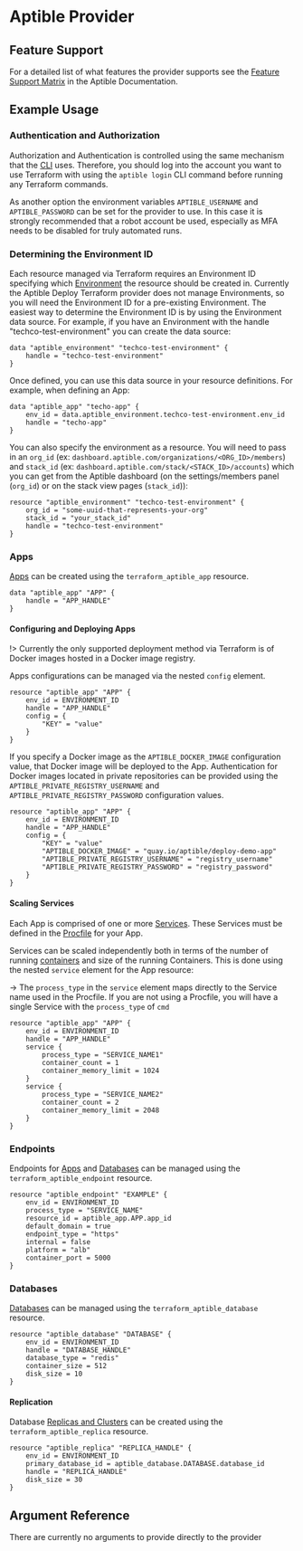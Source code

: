 # Aptible Provider

## Feature Support

For a detailed list of what features the provider supports see the
[Feature Support Matrix](https://deploy-docs.aptible.com/docs/managing-aptible-resources#feature-support-matrix)
in the Aptible Documentation.

## Example Usage

### Authentication and Authorization

Authorization and Authentication is controlled using the same mechanism
that the [CLI](https://www.aptible.com/docs/reference/aptible-cli/overview) uses.
Therefore, you should log into the account you want to use Terraform with using
the `aptible login` CLI command before running any Terraform commands.

As another option the environment variables `APTIBLE_USERNAME` and
`APTIBLE_PASSWORD` can be set for the provider to use. In this case it is
strongly recommended that a robot account be used, especially as MFA needs to
be disabled for truly automated runs.

### Determining the Environment ID

Each resource managed via Terraform requires an Environment ID specifying which
[Environment](https://www.aptible.com/docs/core-concepts/architecture/environments)
the resource should be created in. Currently the Aptible Deploy Terraform
provider does not manage Environments, so you will need the Environment ID for
a pre-existing Environment. The easiest way to determine the Environment ID is
by using the Environment data source. For example, if you have an Environment
with the handle "techco-test-environment" you can create the data source:

```hcl
data "aptible_environment" "techco-test-environment" {
    handle = "techco-test-environment"
}
```

Once defined, you can use this data source in your resource definitions.
For example, when defining an App:

```hcl
data "aptible_app" "techo-app" {
    env_id = data.aptible_environment.techco-test-environment.env_id
    handle = "techo-app"
}
```

You can also specify the environment as a resource. You will need to pass in an
`org_id` (ex: `dashboard.aptible.com/organizations/<ORG_ID>/members`) and
`stack_id` (ex: `dashboard.aptible.com/stack/<STACK_ID>/accounts`) which you can
get from the Aptible dashboard (on the settings/members panel (`org_id`) or on
the stack view pages (`stack_id`)):

```hcl
resource "aptible_environment" "techco-test-environment" {
    org_id = "some-uuid-that-represents-your-org"
    stack_id = "your_stack_id"
    handle = "techco-test-environment"
}
```

### Apps

[Apps](https://www.aptible.com/docs/core-concepts/apps) can be
created using the `terraform_aptible_app` resource.

```hcl
data "aptible_app" "APP" {
    handle = "APP_HANDLE"
}
```

#### Configuring and Deploying Apps

!> Currently the only supported deployment method via Terraform is of
Docker images hosted in a Docker image registry.

Apps configurations can be managed via the nested `config` element.

```hcl
resource "aptible_app" "APP" {
    env_id = ENVIRONMENT_ID
    handle = "APP_HANDLE"
    config = {
        "KEY" = "value"
    }
}
```

If you specify a Docker image as the `APTIBLE_DOCKER_IMAGE`
configuration value, that Docker image will be deployed to the App.
Authentication for Docker images located in
private repositories can be provided using the
`APTIBLE_PRIVATE_REGISTRY_USERNAME` and
`APTIBLE_PRIVATE_REGISTRY_PASSWORD` configuration values.

```hcl
resource "aptible_app" "APP" {
    env_id = ENVIRONMENT_ID
    handle = "APP_HANDLE"
    config = {
        "KEY" = "value"
        "APTIBLE_DOCKER_IMAGE" = "quay.io/aptible/deploy-demo-app"
        "APTIBLE_PRIVATE_REGISTRY_USERNAME" = "registry_username"
        "APTIBLE_PRIVATE_REGISTRY_PASSWORD" = "registry_password"
    }
}
```

#### Scaling Services

Each App is comprised of one or more
[Services](https://www.aptible.com/docs/core-concepts/apps/deploying-apps/services).
These Services must be defined in the
[Procfile](https://www.aptible.com/docs/how-to-guides/app-guides/define-services#explicit-services-procfiles)
for your App.

Services can be scaled independently both in terms of the number of running
[containers](https://www.aptible.com/docs/core-concepts/architecture/containers/overview)
and size of the running Containers. This is done using the nested `service`
element for the App resource:

-> The `process_type` in the `service` element maps directly to the
Service name used in the Procfile. If you are not using a Procfile,
you will have a single Service with the `process_type` of `cmd`

```hcl
resource "aptible_app" "APP" {
    env_id = ENVIRONMENT_ID
    handle = "APP_HANDLE"
    service {
        process_type = "SERVICE_NAME1"
        container_count = 1
        container_memory_limit = 1024
    }
    service {
        process_type = "SERVICE_NAME2"
        container_count = 2
        container_memory_limit = 2048
    }
}
```

### Endpoints

Endpoints for [Apps](https://www.aptible.com/docs/core-concepts/apps) and
[Databases](https://www.aptible.com/docs/core-concepts/managed-databases) can be
managed using the `terraform_aptible_endpoint` resource.

```hcl
resource "aptible_endpoint" "EXAMPLE" {
    env_id = ENVIRONMENT_ID
    process_type = "SERVICE_NAME"
    resource_id = aptible_app.APP.app_id
    default_domain = true
    endpoint_type = "https"
    internal = false
    platform = "alb"
    container_port = 5000
}
```

### Databases

[Databases](https://www.aptible.com/docs/core-concepts/managed-databases) can be
managed using the `terraform_aptible_database` resource.

```hcl
resource "aptible_database" "DATABASE" {
    env_id = ENVIRONMENT_ID
    handle = "DATABASE_HANDLE"
    database_type = "redis"
    container_size = 512
    disk_size = 10
}
```

#### Replication

Database [Replicas and
Clusters](https://www.aptible.com/docs/core-concepts/managed-databases/managing-databases/replication-clustering)
can be created using the `terraform_aptible_replica` resource.

```hcl
resource "aptible_replica" "REPLICA_HANDLE" {
    env_id = ENVIRONMENT_ID
    primary_database_id = aptible_database.DATABASE.database_id
    handle = "REPLICA_HANDLE"
    disk_size = 30
}
```

## Argument Reference

There are currently no arguments to provide directly to the provider
